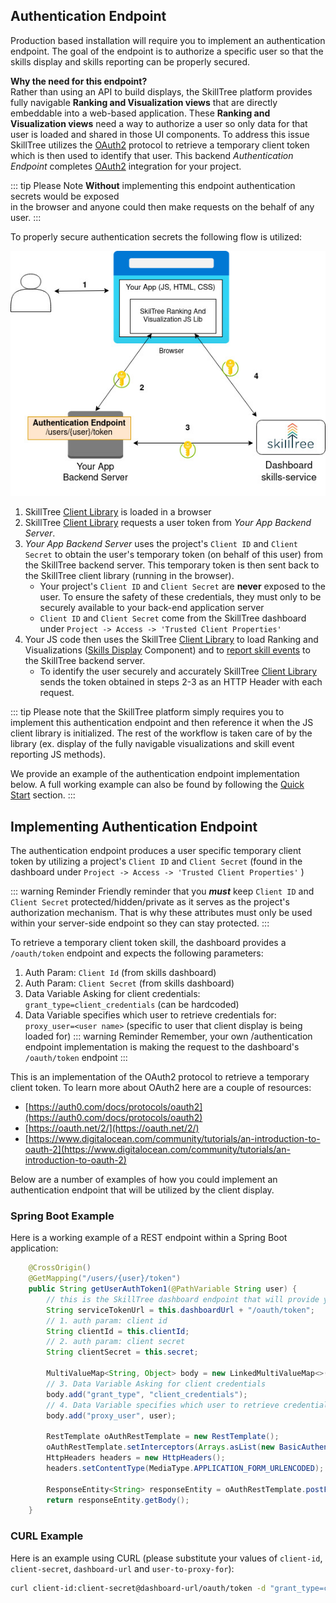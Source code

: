 ## Authentication Endpoint

Production based installation will require you to implement an authentication endpoint. 
The goal of the endpoint is to authorize a specific user so that the skills display and skills reporting can be properly secured.    

**Why the need for this endpoint?**  
Rather than using an API to build displays, the SkillTree platform provides fully navigable **Ranking and Visualization views** 
that are directly embeddable into a web-based application. These **Ranking and Visualization views** need a way
to authorize a user so only data for that user is loaded and shared in those UI components. To address this issue
SkillTree utilizes the [OAuth2](https://auth0.com/docs/protocols/oauth2) protocol to retrieve a temporary client token 
which is then used to identify that user. This backend *Authentication Endpoint* completes [OAuth2](https://auth0.com/docs/protocols/oauth2) integration for your project. 


::: tip Please Note
**Without** implementing this endpoint authentication secrets would be exposed  
in the browser and anyone could then make requests on the behalf of any user. 
:::

To properly secure authentication secrets the following flow is utilized:

![Auth Endpoint Flow](../diagrams/AuthEndpointFlow.jpg)

1. SkillTree [Client Library](/skills-client/) is loaded in a browser
1. SkillTree [Client Library](/skills-client/) requests a user token from *Your App Backend Server*.
1. *Your App Backend Server* uses the project's ```Client ID``` and ```Client Secret``` to obtain the user's temporary token (on behalf of this user) from the SkillTree backend server. This temporary token is then sent back to the SkillTree client library (running in the browser).
   - Your project's ```Client ID``` and ```Client Secret``` are **never** exposed to the user. To ensure the safety of these credentials, they must only to be securely available to your back-end application server
   - ```Client ID``` and ```Client Secret``` come from the SkillTree dashboard under ``Project -> Access -> 'Trusted Client Properties'``
1. Your JS code then uses the SkillTree [Client Library](/skills-client/) to load Ranking and Visualizations ([Skills Display](/skills-client/#skills-display-integration) Component) and to [report skill events](/skills-client/#report-events-integration) to the SkillTree backend server. 
   - To identify the user securely and accurately SkillTree [Client Library](/skills-client/) sends the token obtained in steps 2-3 as an HTTP Header with each request.

::: tip
Please note that the SkillTree platform simply requires you to implement this authentication endpoint and then reference it when the JS client library is initialized. 
The rest of the workflow is taken care of by the library (ex. display of the fully navigable visualizations and skill event reporting JS methods).

We provide an example of the authentication endpoint implementation below. A full working example can also be found by following the [Quick Start](https://code.nsa.gov/skills-docs/dashboard/install-guide/quickStart.html) section. 
:::

## Implementing Authentication Endpoint
The authentication endpoint produces a user specific temporary client token by utilizing a project's ```Client ID``` and ```Client Secret``` 
(found in the dashboard under ```Project -> Access -> 'Trusted Client Properties'``` ) 

::: warning Reminder
Friendly reminder that you ***must*** keep ```Client ID``` and ```Client Secret``` protected/hidden/private as it serves as the
project's authorization mechanism. That is why these attributes must only be used within your server-side endpoint so they can
stay protected. 
:::

To retrieve a temporary client token skill, the dashboard provides a ``/oauth/token`` endpoint and expects the following parameters:
1. Auth Param: ``Client Id`` (from skills dashboard)
1. Auth Param: ``Client Secret`` (from skills dashboard)
1. Data Variable Asking for client credentials:  ``grant_type=client_credentials`` (can be hardcoded)
1. Data Variable specifies which user to retrieve credentials for: ``proxy_user=<user name>`` (specific to user that client display is being loaded for)
::: warning Reminder
Remember, your own /authentication endpoint implementation is making the request to the dashboard's ``/oauth/token`` endpoint
:::   

This is an implementation of the OAuth2 protocol to retrieve a temporary client token. To learn more about OAuth2 here are a couple of resources: 
- [https://auth0.com/docs/protocols/oauth2](https://auth0.com/docs/protocols/oauth2)
- [https://oauth.net/2/](https://oauth.net/2/)
- [https://www.digitalocean.com/community/tutorials/an-introduction-to-oauth-2](https://www.digitalocean.com/community/tutorials/an-introduction-to-oauth-2) 

Below are a number of examples of how you could implement an authentication endpoint that will be utilized by the client display. 

### Spring Boot Example

Here is a working example of a REST endpoint within a Spring Boot application: 

```java
    @CrossOrigin()
    @GetMapping("/users/{user}/token")
    public String getUserAuthToken1(@PathVariable String user) {
        // this is the SkillTree dashboard endpoint that will provide your client token
        String serviceTokenUrl = this.dashboardUrl + "/oauth/token";
        // 1. auth param: client id
        String clientId = this.clientId;
        // 2. auth param: client secret
        String clientSecret = this.secret;
        
        MultiValueMap<String, Object> body = new LinkedMultiValueMap<>();
        // 3. Data Variable Asking for client credentials
        body.add("grant_type", "client_credentials");
        // 4. Data Variable specifies which user to retrieve credentials for
        body.add("proxy_user", user);

        RestTemplate oAuthRestTemplate = new RestTemplate();
        oAuthRestTemplate.setInterceptors(Arrays.asList(new BasicAuthenticationInterceptor(clientId, clientSecret)));
        HttpHeaders headers = new HttpHeaders();
        headers.setContentType(MediaType.APPLICATION_FORM_URLENCODED);

        ResponseEntity<String> responseEntity = oAuthRestTemplate.postForEntity(serviceTokenUrl, new HttpEntity<>(body, headers), String.class);
        return responseEntity.getBody();
    }
```

### CURL Example
Here is an example using CURL (please substitute your values of ``client-id``, ``client-secret``, ``dashboard-url`` and ``user-to-proxy-for``):

```bash
curl client-id:client-secret@dashboard-url/oauth/token -d "grant_type=client_credentials&proxy_user=user-to-proxy-for"
```

